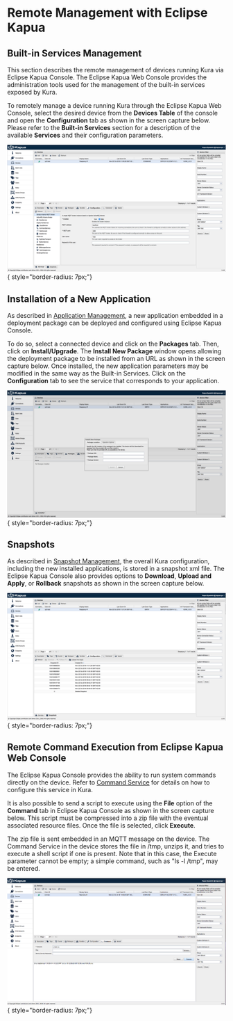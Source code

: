 # Remote Management with Eclipse Kapua

## Built-in Services Management

This section describes the remote management of devices running Kura via Eclipse Kapua Console. The Eclipse Kapua Web Console provides the administration tools used for the management of the built-in services exposed by Kura.

To remotely manage a device running Kura through the Eclipse Kapua Web Console, select the desired device from the **Devices Table** of the console and open the **Configuration** tab as shown in the screen capture below. Please refer to the **Built-in Services** section for a description of the available **Services** and their configuration parameters.

![](images/KapuaConfiguration.png){ style="border-radius: 7px;"}

## Installation of a New Application

As described in  [Application Management](../application-management), a new application embedded in a deployment package can be deployed and configured using Eclipse Kapua Console.

To do so, select a connected device and click on the **Packages** tab. Then, click on **Install/Upgrade**. The **Install New Package** window opens allowing the deployment package to be installed from an URL as shown in the screen capture below. Once installed, the new application parameters may be modified in the same way as the Built-in Services. Click on the **Configuration** tab to see the service that corresponds to your application.

![](images/KapuaPackages.png){ style="border-radius: 7px;"}

## Snapshots

As described in [Snapshot Management](../snapshot-management), the overall Kura configuration, including the new installed applications, is stored in a snapshot xml file. The Eclipse Kapua Console also provides options to **Download**, **Upload and Apply**, or **Rollback** snapshots as shown in the screen capture below.

![](images/KapuaSnapshots.png){ style="border-radius: 7px;"}

## Remote Command Execution from Eclipse Kapua Web Console

The Eclipse Kapua Console provides the ability to run system commands directly on the device. Refer to [Command Service](../core-services/command-service) for details on how to configure this service in Kura.

It is also possible to send a script to execute using the **File** option of the **Command** tab in Eclipse Kapua Console as shown in the screen capture below. This script must be compressed into a zip file with the eventual associated resource files. Once the file is selected, click **Execute**.

The zip file is sent embedded in an MQTT message on the device. The Command Service in the device stores the file in /tmp, unzips it, and tries to execute a shell script if one is present. Note that in this case, the Execute parameter cannot be empty; a simple command, such as "ls -l /tmp", may be entered.

![](images/KapuaCommand.png){ style="border-radius: 7px;"}
